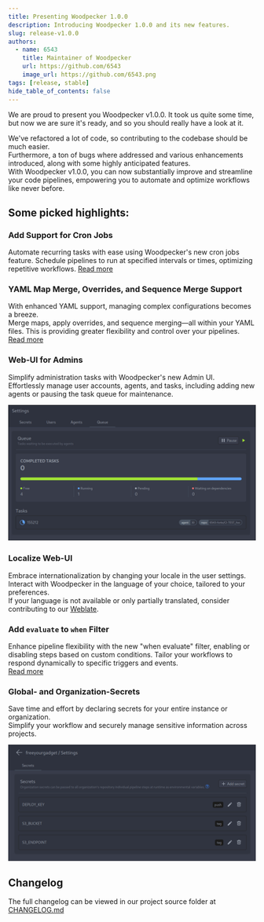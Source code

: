 ```yaml
---
title: Presenting Woodpecker 1.0.0
description: Introducing Woodpecker 1.0.0 and its new features.
slug: release-v1.0.0
authors:
  - name: 6543
    title: Maintainer of Woodpecker
    url: https://github.com/6543
    image_url: https://github.com/6543.png
tags: [release, stable]
hide_table_of_contents: false
---
```


We are proud to present you Woodpecker v1.0.0.
It took us quite some time, but now we are sure it's ready, and so you should really have a look at it.

<!--truncate-->

We've refactored a lot of code, so contributing to the codebase should be much easier.  
Furthermore, a ton of bugs where addressed and various enhancements introduced, along with some highly anticipated features.  
With Woodpecker v1.0.0, you can now substantially improve and streamline your code pipelines,
empowering you to automate and optimize workflows like never before.

## Some picked highlights:

### Add Support for Cron Jobs

Automate recurring tasks with ease using Woodpecker's new cron jobs feature.
Schedule pipelines to run at specified intervals or times, optimizing repetitive workflows.
[Read more](/docs/usage/cron)

### YAML Map Merge, Overrides, and Sequence Merge Support

With enhanced YAML support, managing complex configurations becomes a breeze.  
Merge maps, apply overrides, and sequence merging—all within your YAML files.
This is providing greater flexibility and control over your pipelines.
[Read more](/docs/usage/advanced-yaml-syntax)

### Web-UI for Admins

Simplify administration tasks with Woodpecker's new Admin UI.  
Effortlessly manage user accounts, agents, and tasks, including adding new agents or pausing the task queue for maintenance.

![Image of admin queue view](./admin_queue_ui.png)

### Localize Web-UI

Embrace internationalization by changing your locale in the user settings.  
Interact with Woodpecker in the language of your choice, tailored to your preferences.  
If your language is not available or only partially translated, consider contributing to our [Weblate](https://translate.woodpecker-ci.org/engage/woodpecker-ci/).

### Add `evaluate` to `when` Filter

Enhance pipeline flexibility with the new "when evaluate" filter, enabling or disabling steps based on custom conditions.
Tailor your workflows to respond dynamically to specific triggers and events.  
[Read more](/docs/usage/pipeline-syntax#evaluate)

### Global- and Organization-Secrets

Save time and effort by declaring secrets for your entire instance or organization.  
Simplify your workflow and securely manage sensitive information across projects.

![Image of settings view of org secrets](./org_secrets.png)

## Changelog

The full changelog can be viewed in our project source folder at [CHANGELOG.md](https://github.com/woodpecker-ci/woodpecker/blob/v1.0.0/CHANGELOG.md)
